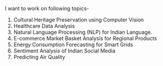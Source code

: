 I want to work on following topics-
1. Cultural Heritage Preservation using Computer Vision 
2. Healthcare Data Analysis
3. Natural Language Processing (NLP) for Indian Language.
4. E-commerce Market Basket Analysis for Regional Products
5. Energy Consumption Forecasting for Smart Grids
6. Sentiment Analysis of Indian Social Media
7. Predicting Air Quality
